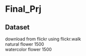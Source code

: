 # Final_Prj

## Dataset
download from flickr using flickr.walk  
natural flower 1500  
watercolor flower 1500  
